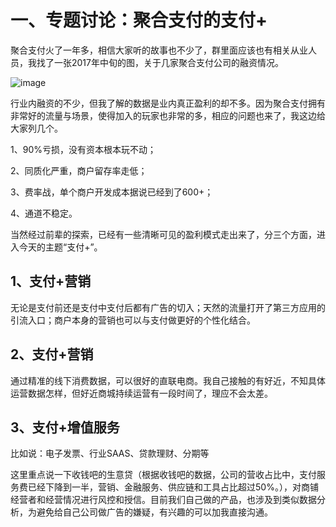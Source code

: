 # 一、专题讨论：聚合支付的支付+

聚合支付火了一年多，相信大家听的故事也不少了，群里面应该也有相关从业人员，我找了一张2017年中旬的图，关于几家聚合支付公司的融资情况。

![image](http://note.youdao.com/noteshare?id=c7d11e2b85b5e3f1013f6d8151395be6)

行业内融资的不少，但我了解的数据是业内真正盈利的却不多。因为聚合支付拥有非常好的流量与场景，使得加入的玩家也非常的多，相应的问题也来了，我这边给大家列几个。

1、90%亏损，没有资本根本玩不动；

2、同质化严重，商户留存率走低；

3、费率战，单个商户开发成本据说已经到了600+；

4、通道不稳定。

当然经过前辈的探索，已经有一些清晰可见的盈利模式走出来了，分三个方面，进入今天的主题“支付+”。
## 1、支付+营销

无论是支付前还是支付中支付后都有广告的切入；天然的流量打开了第三方应用的引流入口；商户本身的营销也可以与支付做更好的个性化结合。

## 2、支付+营销

通过精准的线下消费数据，可以很好的直联电商。我自己接触的有好近，不知具体运营数据怎样，但好近商城持续运营有一段时间了，理应不会太差。

## 3、支付+增值服务

比如说：电子发票、行业SAAS、贷款理财、分期等

这里重点说一下收钱吧的生意贷（根据收钱吧的数据，公司的营收占比中，支付服务费已经下降到一半，营销、金融服务、供应链和工具占比超过50%。），对商铺经营者和经营情况进行风控和授信。目前我们自己做的产品，也涉及到类似数据分析，为避免给自己公司做广告的嫌疑，有兴趣的可以加我直接沟通。
